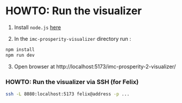 # HOWTO: Run the visualizer

1. Install `node.js` [here](https://nodejs.org/en/download)

2. In the `imc-prosperity-visualizer` directory run :

```bash
npm install
npm run dev
```

3. Open browser at http://localhost:5173/imc-prosperity-2-visualizer/


### HOWTO: Run the visualizer via SSH (for Felix)

```bash
ssh -L 8080:localhost:5173 felix@address -p ...
```
